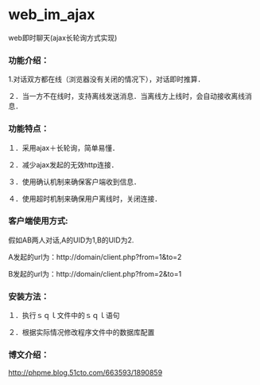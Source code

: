 # web_im_ajax
web即时聊天(ajax长轮询方式实现)

### 功能介绍：
1.对话双方都在线（浏览器没有关闭的情况下），对话即时推算．

２．当一方不在线时，支持离线发送消息．当离线方上线时，会自动接收离线消息．

### 功能特点：
１．采用ajax＋长轮询，简单易懂．

２．减少ajax发起的无效http连接．

３．使用确认机制来确保客户端收到信息．

４．使用超时机制来确保用户离线时，关闭连接．



### 客户端使用方式:
假如AB两人对话,A的UID为1,B的UID为2.

A发起的url为：http://domain/client.php?from=1&to=2

B发起的url为：http://domain/client.php?from=2&to=1



### 安装方法：
１．执行ｓｑｌ文件中的ｓｑｌ语句

２．根据实际情况修改程序文件中的数据库配置



### 博文介绍：
http://phpme.blog.51cto.com/663593/1890859
